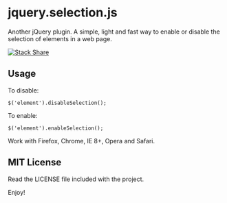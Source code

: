 # jquery.selection.js
Another jQuery plugin. A simple, light and fast way to enable or disable the selection of elements in a web page.

[![Stack Share](http://img.shields.io/badge/tech-stack-0690fa.svg?style=flat)](http://stackshare.io/vinicius-stutz/vin-cius-stutz)

## Usage
To disable:

`$('element').disableSelection();`

To enable:

`$('element').enableSelection();`

Work with Firefox, Chrome, IE 8+, Opera and Safari.

## MIT License
Read the LICENSE file included with the project.

Enjoy!